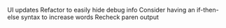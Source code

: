 UI updates
Refactor to easily hide debug info
Consider having an if-then-else syntax to increase words
Recheck paren output
